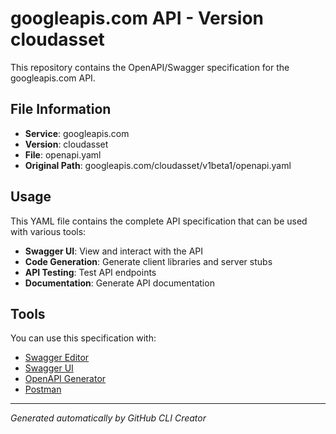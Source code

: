 # googleapis.com API - Version cloudasset

This repository contains the OpenAPI/Swagger specification for the googleapis.com API.

## File Information

- **Service**: googleapis.com
- **Version**: cloudasset
- **File**: openapi.yaml
- **Original Path**: googleapis.com/cloudasset/v1beta1/openapi.yaml

## Usage

This YAML file contains the complete API specification that can be used with various tools:

- **Swagger UI**: View and interact with the API
- **Code Generation**: Generate client libraries and server stubs
- **API Testing**: Test API endpoints
- **Documentation**: Generate API documentation

## Tools

You can use this specification with:

- [Swagger Editor](https://editor.swagger.io/)
- [Swagger UI](https://swagger.io/tools/swagger-ui/)
- [OpenAPI Generator](https://openapi-generator.tech/)
- [Postman](https://www.postman.com/)

---

*Generated automatically by GitHub CLI Creator*
